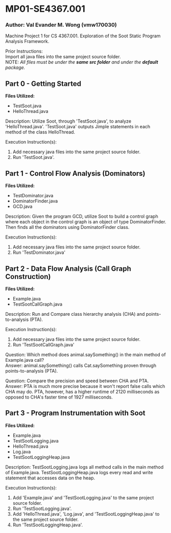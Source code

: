# MP01-SE4367.001
### **Author:** Val Evander M. Wong (vmw170030)
Machine Project 1 for CS 4367.001. Exploration of the Soot Static Program Analysis Framework.

Prior Instructions:\
Import all java files into the same project source folder.\
NOTE: *All files must be under the **same src folder** and under the **default** package.*

## Part 0 - Getting Started
**Files Utilized:**
- TestSoot.java
- HelloThread.java

Description:
Utilize Soot, through 'TestSoot.java', to analyze 'HelloThread.java'. 'TestSoot.java' outputs Jimple statements in each method of the class HelloThread.

Execution Instruction(s):
1. Add necessary java files into the same project source folder.
2. Run 'TestSoot.java'.

## Part 1 - Control Flow Analysis (Dominators)
**Files Utilized:**
- TestDominator.java
- DominatorFinder.java
- GCD.java

Description:
Given the program GCD, utilize Soot to build a control graph where each object in the control graph is an object of type DominatorFinder. Then finds all the dominators using DominatorFinder class.

Execution Instruction(s):
1. Add necessary java files into the same project source folder.
2. Run 'TestDominator.java'

## Part 2 - Data Flow Analysis (Call Graph Construction)
**Files Utilized:**
- Example.java
- TestSootCallGraph.java

Description:
Run and Compare class hierarchy analysis (CHA) and points-to-analysis (PTA).

Execution Instruction(s):
1.  Add necessary java files into the same project source folder.
2.  Run 'TestSootCallGraph.java'

Question: Which method does animal.saySomething() in the main method of Example.java call?\
Answer: animal.saySomething() calls Cat.saySomething proven through points-to-analysis (PTA).

Question: Compare the precision and speed between CHA and PTA.\
Answer: PTA is much more precise because it won't report false calls which CHA may do. PTA, however, has a higher runtime of 2120 milliseconds as opposed to CHA's faster time of 1927 milliseconds.

## Part 3 - Program Instrumentation with Soot
**Files Utilized:**
- Example.java
- TestSootLogging.java
- HelloThread.java
- Log.java
- TestSootLoggingHeap.java

Description:
TestSootLogging.java logs all method calls in the main method of Example.java. TestSootLoggingHeap.java logs every read and write statement that accesses data on the heap.

Execution Instruction(s):
1. Add 'Example.java' and 'TestSootLogging.java' to the same project source folder.
2. Run 'TestSootLogging.java'.
3. Add 'HelloThread.java', 'Log.java', and 'TestSootLoggingHeap.java' to the same project source folder.
4. Run 'TestSootLoggingHeap.java'.
